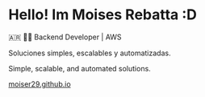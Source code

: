 # Hello! Im Moises Rebatta :D

:argentina: :man_technologist: Backend Developer | AWS 

Soluciones simples, escalables y automatizadas.

Simple, scalable, and automated solutions.

[moiser29.github.io](https://moiser29.github.io)
